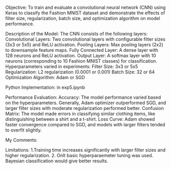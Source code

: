 Objective:
To train and evaluate a convolutional neural network (CNN) using Keras to classify the Fashion MNIST dataset and demonstrate the effects of filter size, regularization, batch size, and optimization algorithm on model performance.

Description of the Model:
The CNN consists of the following layers:
Convolutional Layers: Two convolutional layers with configurable filter sizes (3x3 or 5x5) and ReLU activation.
Pooling Layers: Max pooling layers (2x2) to downsample feature maps.
Fully Connected Layer: A dense layer with 128 neurons and ReLU activation.
Output Layer: A softmax layer with 10 neurons (corresponding to 10 Fashion MNIST classes) for classification.
Hyperparameters varied in experiments:
Filter Size: 3x3 or 5x5
Regularization: L2 regularization (0.0001 or 0.001)
Batch Size: 32 or 64
Optimization Algorithm: Adam or SGD

Python Implementation:
in exp5.ipynb

Performance Evaluation:
Accuracy: The model performance varied based on the hyperparameters. Generally, Adam optimizer outperformed SGD, and larger filter sizes with moderate regularization performed better.
Confusion Matrix: The model made errors in classifying similar clothing items, like distinguishing between a shirt and a t-shirt.
Loss Curve: Adam showed faster convergence compared to SGD, and models with larger filters tended to overfit slightly.

My Comments:

Limitations:
1.Training time increases significantly with larger filter sizes and higher regularization.
2. Onlt basic hyperparaemeter tuning was used. Bayesian classification would give better results.
